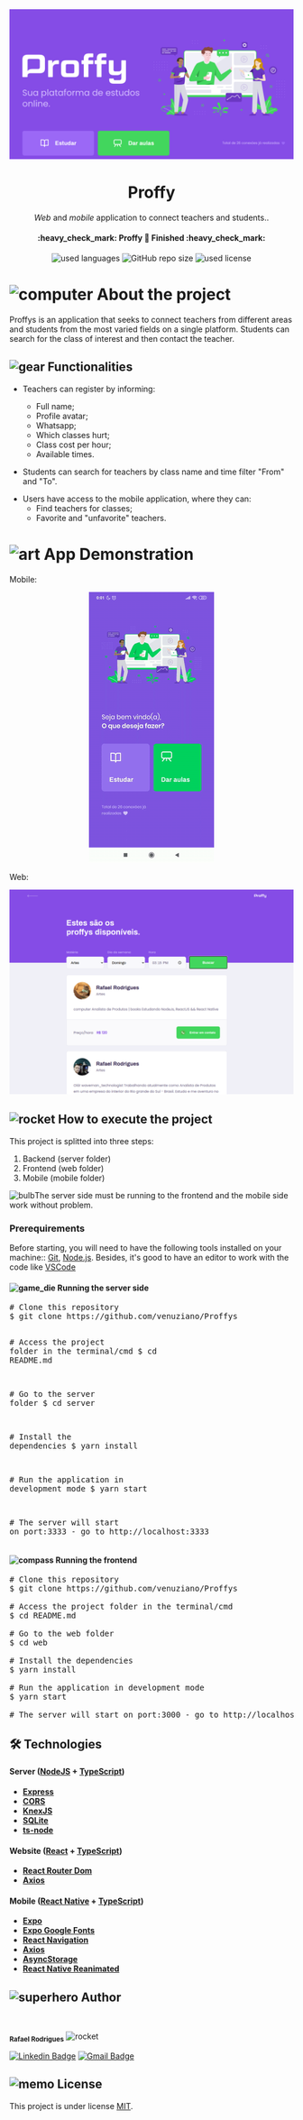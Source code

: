 <img alt="Banner" src="./assets/banner.png">

<h1 align="center">Proffy</h1>
<p align="center"><i>Web</i> and <i>mobile</I> application to connect teachers and students..</p>

<h4 align="center"> 
  :heavy_check_mark:  Proffy 🚀 Finished  :heavy_check_mark:
</h4>

<p align="center">
  <img alt="used languages" src="https://img.shields.io/badge/languages-4-green">  
  <img alt="GitHub repo size" src="https://img.shields.io/github/repo-size/venuziano/Proffys">
  <img alt="used license" src="https://img.shields.io/github/license/venuziano/Proffys">
</p>

<img class="emoji" alt="computer" height="20" width="20" src="https://github.githubassets.com/images/icons/emoji/unicode/1f4bb.png"> About the project
=================

<p> Proffys is an application that seeks to connect teachers from different areas and students from the most varied fields on a single platform. Students can search for the class of interest and then contact the teacher. </p>

<h2><a fallback-src="https://github.githubassets.com/images/icons/emoji/unicode/2699.png"><img class="emoji" alt="gear" height="20" width="20" src="https://github.githubassets.com/images/icons/emoji/unicode/2699.png"></g-emoji> Functionalities</h2>

<ul>
  <li>
  <p> Teachers can register by informing:</p>
    <ul class="contains-task-list">
      <li> Full name; </li>
      <li> Profile avatar; </li>
      <li> Whatsapp;</li>
      <li> Which classes hurt; </li>
      <li> Class cost per hour; </li>
      <li> Available times. </li>
    </ul>
  </li>
</ul>

<ul>
  <li> Students can search for teachers by class name and time filter "From" and "To".</li>
</ul>

<ul>
<li> Users have access to the mobile application, where they can:
  <ul>
    <li> Find teachers for classes; </li>
    <li> Favorite and "unfavorite" teachers. </li>
  </ul>
</li>
</ul>



<img class="emoji" alt="art" height="20" width="20" src="https://github.githubassets.com/images/icons/emoji/unicode/1f3a8.png"> App Demonstration
=================
Mobile:
<p align="center">
  <img alt="Procurar aulas" src="./assets/proffys.gif">
</p>

Web:
<p align="center" >
  <img alt="Procurar aulas" src="./assets/study.png">
</p>

<h2><a fallback-src="https://github.githubassets.com/images/icons/emoji/unicode/1f680.png"><img class="emoji" alt="rocket" height="20" width="20" src="https://github.githubassets.com/images/icons/emoji/unicode/1f680.png"></g-emoji> How to execute the project </h2>
<p> This project is splitted into three steps: </p>
<ol>
  <li>Backend (server folder)</li>
  <li>Frontend (web folder)</li>
  <li>Mobile (mobile folder)</li>
</ol>
<p><g-emoji class="g-emoji" alias="bulb" fallback-src="https://github.githubassets.com/images/icons/emoji/unicode/1f4a1.png"><img class="emoji" alt="bulb" height="20" width="20" src="https://github.githubassets.com/images/icons/emoji/unicode/1f4a1.png"></g-emoji>The server side must be running to the frontend and the mobile side work without problem.</p>

<h3><a></path></svg></a>Prerequirements</h3>

<p>Before starting, you will need to have the following tools installed on your machine::
<a href="https://git-scm.com" rel="nofollow">Git</a>, <a href="https://nodejs.org/en/" rel="nofollow">Node.js</a>.
Besides, it's good to have an editor to work with the code like <a href="https://code.visualstudio.com/" rel="nofollow">VSCode</a></p>

<h4><a fallback-src="https://github.githubassets.com/images/icons/emoji/unicode/1f3b2.png"><img class="emoji" alt="game_die" height="20" width="20" src="https://github.githubassets.com/images/icons/emoji/unicode/1f3b2.png"></g-emoji> Running the server side </h4>

<div class="highlight highlight-source-shell"><pre><span class="pl-c"><span class="pl-c">#</span> Clone this repository</span>
$ git clone https://github.com/venuziano/Proffys


<span class="pl-c"><span class="pl-c">#</span> Access the project folder in the terminal/cmd</span>
$ <span class="pl-c1">cd</span> README.md

<span class="pl-c"><span class="pl-c">#</span> Go to the server folder</span>
$ <span class="pl-c1">cd</span> server

<span class="pl-c"><span class="pl-c">#</span> Install the dependencies</span>
$ yarn install

<span class="pl-c"><span class="pl-c">#</span> Run the application in development mode</span>
$ yarn start

<span class="pl-c"><span class="pl-c">#</span> The server will start on port:3333 - go to http://localhost:3333 </span>
</pre></div>

<h4><a fallback-src="https://github.githubassets.com/images/icons/emoji/unicode/1f9ed.png"><img class="emoji" alt="compass" height="20" width="20" src="https://github.githubassets.com/images/icons/emoji/unicode/1f9ed.png"></g-emoji> Running the frontend</h4>

<pre><span class="pl-c"><span class="pl-c">#</span> Clone this repository</span>
$ git clone https://github.com/venuziano/Proffys

<span class="pl-c"><span class="pl-c">#</span> Access the project folder in the terminal/cmd</span>
$ <span class="pl-c1">cd</span> README.md

<span class="pl-c"><span class="pl-c">#</span> Go to the web folder</span>
$ <span class="pl-c1">cd</span> web

<span class="pl-c"><span class="pl-c">#</span> Install the dependencies</span>
$ yarn install

<span class="pl-c"><span class="pl-c">#</span> Run the application in development mode</span>
$ yarn start

<span class="pl-c"><span class="pl-c">#</span> The server will start on port:3000 - go to http://localhost:3000</span>
</pre>

<h2><g-emoji class="g-emoji" alias="hammer_and_wrench" fallback-src="https://github.githubassets.com/images/icons/emoji/unicode/1f6e0.png">🛠</g-emoji> Technologies </h2>

<h4><a href="https://github.com/tgmarinho/Ecoleta#server-nodejs--typescript"></a><strong>Server</strong> (<a href="https://nodejs.org/en/" rel="nofollow">NodeJS</a> + <a href="https://www.typescriptlang.org/" rel="nofollow">TypeScript</a>)</h4>

<ul>
  <li><strong><a href="https://expressjs.com/" rel="nofollow">Express</a></strong></li>
  <li><strong><a href="https://expressjs.com/en/resources/middleware/cors.html" rel="nofollow">CORS</a></strong></li>
  <li><strong><a href="http://knexjs.org/" rel="nofollow">KnexJS</a></strong></li>
  <li><strong><a href="https://github.com/mapbox/node-sqlite3">SQLite</a></strong></li>
  <li><strong><a href="https://github.com/TypeStrong/ts-node">ts-node</a></strong></li>
</ul>

<h4><strong>Website</strong> (<a href="https://reactjs.org/" rel="nofollow">React</a> + <a href="https://www.typescriptlang.org/" rel="nofollow">TypeScript</a>)</h4>

<ul>
  <li><strong><a href="https://github.com/ReactTraining/react-router/tree/master/packages/react-router-dom">React Router Dom</a></strong></li>
  <li><strong><a href="https://github.com/axios/axios">Axios</a></strong></li>
</ul>

<h4><a href="https://github.com/tgmarinho/Ecoleta#mobile-react-native--typescript"></a><strong>Mobile</strong> (<a href="http://www.reactnative.com/" rel="nofollow">React Native</a> + <a href="https://www.typescriptlang.org/" rel="nofollow">TypeScript</a>)</h4>

<ul>
  <li><strong><a href="https://expo.io/" rel="nofollow">Expo</a></strong></li>
  <li><strong><a href="https://github.com/expo/google-fonts">Expo Google Fonts</a></strong></li>
  <li><strong><a href="https://reactnavigation.org/" rel="nofollow">React Navigation</a></strong></li>
  <li><strong><a href="https://github.com/axios/axios">Axios</a></strong></li>
  <li><strong><a href="https://github.com/react-native-community/async-storage" rel="nofollow">AsyncStorage</a></strong></li>
  <li><strong><a href="https://github.com/software-mansion/react-native-reanimated" rel="nofollow">React Native Reanimated</a></strong></li>
</ul>

<h2><a fallback-src="https://github.githubassets.com/images/icons/emoji/unicode/1f9b8.png"><img class="emoji" alt="superhero" height="20" width="20" src="https://github.githubassets.com/images/icons/emoji/unicode/1f9b8.png"></g-emoji> Author</h2>

<img style="border-radius: 50%;" src="https://avatars3.githubusercontent.com/u/15386984?s=460&u=a927908b5d7306d6d5eb234da4094b4a9c7dbdb4&v=4" width="100px;" alt="" style="max-width:100%;">

<sub><b>Rafael Rodrigues</b></sub>
<img class="emoji" alt="rocket" height="20" width="20" src="https://github.githubassets.com/images/icons/emoji/unicode/1f680.png">

[![Linkedin Badge](https://img.shields.io/badge/-Rafael-blue?style=flat-square&logo=Linkedin&logoColor=white&link=https://www.linkedin.com/in/rafaelRodr1gues/)](https://www.linkedin.com/in/rafaelRodr1gues/) 
[![Gmail Badge](https://img.shields.io/badge/-rafael.silva@universo.univates.br-c14438?style=flat-square&logo=Gmail&logoColor=white&link=mailto:rafael.silva@universo.univates.br)](mailto:rafael.silva@universo.univates.br)

<h2><a fallback-src="https://github.githubassets.com/images/icons/emoji/unicode/1f4dd.png"><img class="emoji" alt="memo" height="20" width="20" src="https://github.githubassets.com/images/icons/emoji/unicode/1f4dd.png"></g-emoji> License</h2>

<p>This project is under license <a href="https://github.com/venuziano/Proffys/blob/master/LICENSE">MIT</a>.</p>
